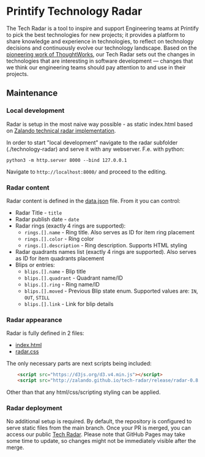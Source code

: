 # Printify Technology Radar

The Tech Radar is a tool to inspire and support Engineering teams at Printify to pick the best
technologies for new projects; it provides a platform to share knowledge and experience in
technologies, to reflect on technology decisions and continuously evolve our technology landscape.
Based on the [pioneering work of ThoughtWorks](https://www.thoughtworks.com/radar), our
Tech Radar sets out the changes in technologies that are interesting in software development —
changes that we think our engineering teams should pay attention to and use in their projects.

## Maintenance

### Local development

Radar is setup in the most naive way possible - as static index.html based on [Zalando technical radar implementation](https://github.com/zalando/tech-radar/tree/master).

In order to start "local development" navigate to the radar subfolder (./technology-radar) and serve it with any webserver.
F.e. with python:
```
python3 -m http.server 8000 --bind 127.0.0.1
```

Navigate to `http://localhost:8000/` and proceed to the editing.

### Radar content

Radar content is defined in the [data.json](./data.json) file. 
From it you can control:
* Radar Title - `title`
* Radar publish date - `date`
* Radar rings (exactly 4 rings are supported):
    * `rings.[].name` - Ring title. Also serves as ID for item ring placement 
    * `rings.[].color` - Ring color
    * `rings.[].description` - Ring description. Supports HTML styling
* Radar quadrants names list (exactly 4 rings are supported). Also serves as ID for item quadrants placement 
* Blips or entries:
    * `blips.[].name` - Blip title
    * `blips.[].quadrant` - Quadrant name/ID
    * `blips.[].ring` - Ring name/ID
    * `blips.[].moved` - Previous Blip state enum. Supported values are: `IN`, `OUT`, `STILL`
    * `blips.[].link` - Link for blip details

### Radar appearance

Radar is fully defined in 2 files:
* [index.html](./index.html)
* [radar.css](./radar.css)

The only necessary parts are next scripts being included:
```html
    <script src="https://d3js.org/d3.v4.min.js"></script>
    <script src="http://zalando.github.io/tech-radar/release/radar-0.8.js"></script>
```
Other than that any html/css/scripting styling can be applied.

### Radar deployment

No additional setup is required. By default, the repository is configured to serve static files from the main branch. Once your PR is merged, you can access our public [Tech Radar](https://printify.github.io/tech-radar/). Please note that GitHub Pages may take some time to update, so changes might not be immediately visible after the merge.

